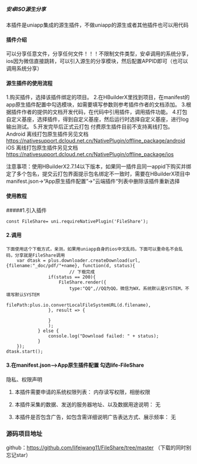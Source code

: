 #####  安卓ISO源生分享
本插件是uniapp集成的源生插件，不做uniapp的源生或者其他插件也可以用代码
#### 插件介绍
可以分享任意文件，分享任何文件！！！不限制文件类型，安卓调用的系统分享，ios因为微信直接跳转，可以引入源生的分享模块，然后配置APPID即可（也可以调用系统分享）
#### 源生插件的使用流程
1.购买插件，选择该插件绑定的项目。
2.在HBuilderX里找到项目，在manifest的app原生插件配置中勾选模块，如需要填写参数则参考插件作者的文档添加。
3.根据插件作者的提供的文档开发代码，在代码中引用插件，调用插件功能。
4.打包自定义基座，选择插件，得到自定义基座，然后运行时选择自定义基座，进行log输出测试。
5.开发完毕后正式云打包
付费原生插件目前不支持离线打包。
Android 离线打包原生插件另见文档 https://nativesupport.dcloud.net.cn/NativePlugin/offline_package/android
iOS 离线打包原生插件另见文档 https://nativesupport.dcloud.net.cn/NativePlugin/offline_package/ios

注意事项：使用HBuilderX2.7.14以下版本，如果同一插件且同一appid下购买并绑定了多个包名，提交云打包界面提示包名绑定不一致时，需要在HBuilderX项目中manifest.json->“App原生插件配置”->”云端插件“列表中删除该插件重新选择
#### 使用教程
#####1.引入插件
```
const FileShare= uni.requireNativePlugin('FileShare');
```
#### 2.调用
```
下面使用这个下载方式，亲测，如果用uniapp自身的ios中文乱码，下面可以重命名不会乱码，分享就是FileShare调用
	var dtask = plus.downloader.createDownload(url,  {filename:"_doc/pdf/"+name}, function(d, status){
						// 下载完成
				if(status == 200){ 							
					FileShare.render({
                        type:"QQ",//QQ为QQ，微信为WX，系统默认是SYSTEM，不填写默认SYSTEM
                        filePath:plus.io.convertLocalFileSystemURL(d.filename),
				}, result => {
											
				}
				);
			} else {
				console.log("Download failed: " + status); 
			}  
	});
dtask.start(); 
```
#### 3.在manifest.json—>App原生插件配置 勾选life-FileShare
隐私、权限声明
1. 本插件需要申请的系统权限列表：
内存读写权限，相册权限

2. 本插件采集的数据、发送的服务器地址、以及数据用途说明：
无

3. 本插件是否包含广告，如包含需详细说明广告表达方式、展示频率：
无
### 源码项目地址
github：https://github.com/lifejwang11/FileShare/tree/master
（下载的同时别忘记star）
